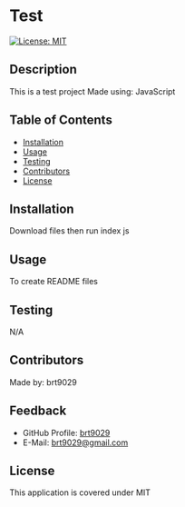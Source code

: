 # Test
  [![License: MIT](https://img.shields.io/badge/License-MIT-yellow.svg)](https://opensource.org/licenses/MIT)

## Description
This is a test project
Made using: JavaScript

## Table of Contents
* [Installation](#installation)
* [Usage](#usage)
* [Testing](#testing)
* [Contributors](#contributors)
* [License](#license)

## Installation
Download files then run index js

## Usage
To create README files

## Testing
N/A

## Contributors
Made by: brt9029

## Feedback
- GitHub Profile: [brt9029](www.github.com/brt9029 "GitHub Profile Link")
- E-Mail: <brt9029@gmail.com>


## License
This application is covered under MIT
  
  